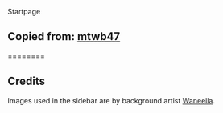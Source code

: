 Startpage 

## Copied from: <a href="https://github.com/mtwb47/mtwb47.github.io">mtwb47</a>

========

## Credits
Images used in the sidebar are by background artist [Waneella](https://twitter.com/waneella_).
